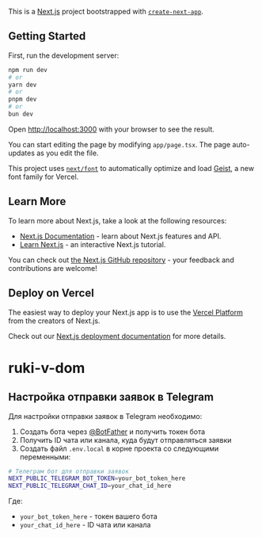 This is a [Next.js](https://nextjs.org) project bootstrapped with [`create-next-app`](https://nextjs.org/docs/app/api-reference/cli/create-next-app).

## Getting Started

First, run the development server:

```bash
npm run dev
# or
yarn dev
# or
pnpm dev
# or
bun dev
```

Open [http://localhost:3000](http://localhost:3000) with your browser to see the result.

You can start editing the page by modifying `app/page.tsx`. The page auto-updates as you edit the file.

This project uses [`next/font`](https://nextjs.org/docs/app/building-your-application/optimizing/fonts) to automatically optimize and load [Geist](https://vercel.com/font), a new font family for Vercel.

## Learn More

To learn more about Next.js, take a look at the following resources:

- [Next.js Documentation](https://nextjs.org/docs) - learn about Next.js features and API.
- [Learn Next.js](https://nextjs.org/learn) - an interactive Next.js tutorial.

You can check out [the Next.js GitHub repository](https://github.com/vercel/next.js) - your feedback and contributions are welcome!

## Deploy on Vercel

The easiest way to deploy your Next.js app is to use the [Vercel Platform](https://vercel.com/new?utm_medium=default-template&filter=next.js&utm_source=create-next-app&utm_campaign=create-next-app-readme) from the creators of Next.js.

Check out our [Next.js deployment documentation](https://nextjs.org/docs/app/building-your-application/deploying) for more details.

# ruki-v-dom

## Настройка отправки заявок в Telegram

Для настройки отправки заявок в Telegram необходимо:

1. Создать бота через [@BotFather](https://t.me/BotFather) и получить токен бота
2. Получить ID чата или канала, куда будут отправляться заявки
3. Создать файл `.env.local` в корне проекта со следующими переменными:

```bash
# Телеграм бот для отправки заявок
NEXT_PUBLIC_TELEGRAM_BOT_TOKEN=your_bot_token_here
NEXT_PUBLIC_TELEGRAM_CHAT_ID=your_chat_id_here
```

Где:

- `your_bot_token_here` - токен вашего бота
- `your_chat_id_here` - ID чата или канала
